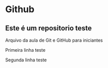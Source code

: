 # Github
## Este é um repositorio teste

Arquivo da aula de Git e GitHub para iniciantes

Primeira linha teste

Segunda linha teste
